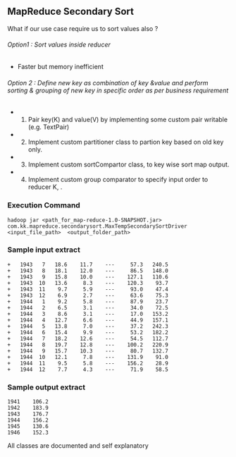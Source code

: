 
##	MapReduce Secondary Sort 

What if our use case require us to sort values also ? 

###### Option1 : Sort values inside reducer
 - Faster but memory inefficient

###### Option 2 :  Define new key as combination of key &value and perform sorting & grouping of new key in specific order as per business requirement 


 - 1.	Pair  key(K) and value(V) by implementing some custom pair writable (e.g. TextPair)
 - 2.	Implement custom partitioner class to partion key based on old key only. 
 - 3.	Implement custom sortCompartor class,  to key wise sort map output.
 - 4.	Implement custom group comparator to specify input order to reducer K, <list ofvalues> .


 ###		Execution Command  
`hadoop jar <path_for_map-reduce-1.0-SNAPSHOT.jar> com.kk.mapreduce.secondarysort.MaxTempSecondarySortDriver <input_file_path>  <output_folder_path>`

###	Sample input extract 

```
+   1943   7   18.6    11.7    ---     57.3   240.5
+   1943   8   18.1    12.0    ---     86.5   148.0
+   1943   9   15.8    10.0    ---    127.1   110.6
+   1943  10   13.6     8.3    ---    120.3    93.7
+   1943  11    9.7     5.9    ---     93.0    47.4
+   1943  12    6.9     2.7    ---     63.6    75.3
+   1944   1    9.2     5.8    ---     87.9    23.7
+   1944   2    6.5     3.1    ---     34.0    72.5
+   1944   3    8.6     3.1    ---     17.0   153.2
+   1944   4   12.7     6.6    ---     44.9   157.1
+   1944   5   13.8     7.0    ---     37.2   242.3
+   1944   6   15.4     9.9    ---     53.2   182.2
+   1944   7   18.2    12.6    ---     54.5   112.7
+   1944   8   19.7    12.8    ---    100.2   220.9
+   1944   9   15.7    10.3    ---     80.7   132.7
+   1944  10   12.1     7.8    ---    131.9    91.0
+   1944  11    9.5     5.8    ---    156.2    28.9
+   1944  12    7.7     4.3    ---     71.9    58.5
```

###	Sample output extract

```
1941	106.2
1942	183.9
1943	176.7
1944	156.2
1945	130.6
1946	152.3
```
 	
 All classes are  documented and self explanatory
